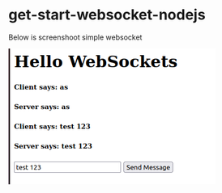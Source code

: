 # get-start-websocket-nodejs

Below is screenshoot simple websocket

![alt text](https://github.com/YPrawiroCode/Get-start-websocket-nodejs/blob/v1/pic/view_in_html.png?raw=true)
